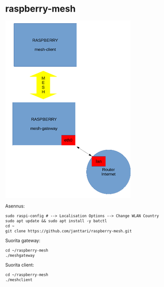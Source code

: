 # raspberry-mesh
![](https://github.com/janttari/raspberry-mesh/raw/master/doc/mesh%20kaavio.png)

Asennus: 

    sudo raspi-config # --> Localisation Options --> Change WLAN Country
    sudo apt update && sudo apt install -y batctl
    cd ~
    git clone https://github.com/janttari/raspberry-mesh.git


Suorita gateway:

    cd ~/raspberry-mesh
    ./meshgateway

Suorita client:

    cd ~/raspberry-mesh
    ./meshclient

